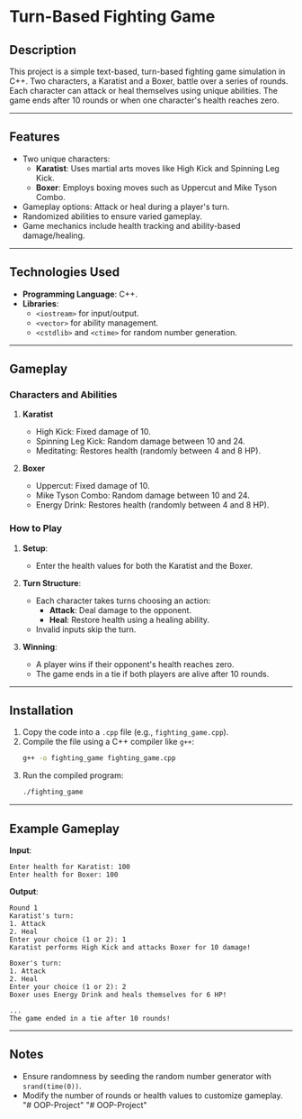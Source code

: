 
# Turn-Based Fighting Game  

## Description  
This project is a simple text-based, turn-based fighting game simulation in C++. Two characters, a Karatist and a Boxer, battle over a series of rounds. Each character can attack or heal themselves using unique abilities. The game ends after 10 rounds or when one character's health reaches zero.  

---

## Features  
- Two unique characters:  
  - **Karatist**: Uses martial arts moves like High Kick and Spinning Leg Kick.  
  - **Boxer**: Employs boxing moves such as Uppercut and Mike Tyson Combo.  
- Gameplay options: Attack or heal during a player's turn.  
- Randomized abilities to ensure varied gameplay.  
- Game mechanics include health tracking and ability-based damage/healing.  

---

## Technologies Used  
- **Programming Language**: C++.  
- **Libraries**:  
  - `<iostream>` for input/output.  
  - `<vector>` for ability management.  
  - `<cstdlib>` and `<ctime>` for random number generation.  

---

## Gameplay  

### Characters and Abilities  
1. **Karatist**  
   - High Kick: Fixed damage of 10.  
   - Spinning Leg Kick: Random damage between 10 and 24.  
   - Meditating: Restores health (randomly between 4 and 8 HP).  

2. **Boxer**  
   - Uppercut: Fixed damage of 10.  
   - Mike Tyson Combo: Random damage between 10 and 24.  
   - Energy Drink: Restores health (randomly between 4 and 8 HP).  

### How to Play  
1. **Setup**:  
   - Enter the health values for both the Karatist and the Boxer.  

2. **Turn Structure**:  
   - Each character takes turns choosing an action:  
     - **Attack**: Deal damage to the opponent.  
     - **Heal**: Restore health using a healing ability.  
   - Invalid inputs skip the turn.  

3. **Winning**:  
   - A player wins if their opponent's health reaches zero.  
   - The game ends in a tie if both players are alive after 10 rounds.  

---

## Installation  
1. Copy the code into a `.cpp` file (e.g., `fighting_game.cpp`).  
2. Compile the file using a C++ compiler like `g++`:  
   ```bash
   g++ -o fighting_game fighting_game.cpp
   ```  
3. Run the compiled program:  
   ```bash
   ./fighting_game
   ```  

---

## Example Gameplay  
**Input**:  
```
Enter health for Karatist: 100  
Enter health for Boxer: 100  
```

**Output**:  
```
Round 1  
Karatist's turn:  
1. Attack  
2. Heal  
Enter your choice (1 or 2): 1  
Karatist performs High Kick and attacks Boxer for 10 damage!  

Boxer's turn:  
1. Attack  
2. Heal  
Enter your choice (1 or 2): 2  
Boxer uses Energy Drink and heals themselves for 6 HP!  

...  
The game ended in a tie after 10 rounds!  
```  

---

## Notes  
- Ensure randomness by seeding the random number generator with `srand(time(0))`.  
- Modify the number of rounds or health values to customize gameplay.  
"# OOP-Project" 
"# OOP-Project" 
